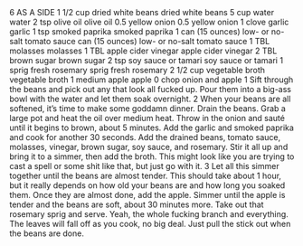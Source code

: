 <?xml version="1.0" encoding="UTF-8"?>
<!DOCTYPE gourmetDoc>
<gourmetDoc>	
	<recipe id="38">
		<title>APPLE BAKED BEANS</title>
		<yields>6 AS A SIDE</yields>
		<ingredient-list>
			<ingredient>
				<amount>1 1/2</amount>
				<unit>cup</unit>
				<item>dried white beans</item>
				<key>dried white beans</key>
			</ingredient>
			<ingredient>
				<amount>5</amount>
				<unit>cup</unit>
				<item>water</item>
				<key>water</key>
			</ingredient>
			<ingredient>
				<amount>2</amount>
				<unit>tsp</unit>
				<item>olive oil</item>
				<key>olive oil</key>
			</ingredient>
			<ingredient>
				<item>0.5 yellow onion</item>
				<key>0.5 yellow onion</key>
			</ingredient>
			<ingredient>
				<amount>1</amount>
				<unit>clove</unit>
				<item>garlic</item>
				<key>garlic</key>
			</ingredient>
			<ingredient>
				<amount>1</amount>
				<unit>tsp</unit>
				<item>smoked paprika</item>
				<key>smoked paprika</key>
			</ingredient>
			<ingredient>
				<amount>1</amount>
				<item>can (15 ounces) low- or no-salt tomato sauce</item>
				<key>can (15 ounces) low- or no-salt tomato sauce</key>
			</ingredient>
			<ingredient>
				<amount>1</amount>
				<unit>TBL</unit>
				<item>molasses</item>
				<key>molasses</key>
			</ingredient>
			<ingredient>
				<amount>1</amount>
				<unit>TBL</unit>
				<item>apple cider vinegar</item>
				<key>apple cider vinegar</key>
			</ingredient>
			<ingredient>
				<amount>2</amount>
				<unit>TBL</unit>
				<item>brown sugar</item>
				<key>brown sugar</key>
			</ingredient>
			<ingredient>
				<amount>2</amount>
				<unit>tsp</unit>
				<item>soy sauce or tamari</item>
				<key>soy sauce or tamari</key>
			</ingredient>
			<ingredient>
				<amount>1</amount>
				<item>sprig fresh rosemary</item>
				<key>sprig fresh rosemary</key>
			</ingredient>
			<ingredient>
				<amount>2 1/2</amount>
				<unit>cup</unit>
				<item>vegetable broth</item>
				<key>vegetable broth</key>
			</ingredient>
			<ingredient>
				<amount>1</amount>
				<unit>medium</unit>
				<item>apple</item>
				<key>apple</key>
			</ingredient>
		</ingredient-list>
		<instructions>0 chop onion and apple
1 Sift through the beans and pick out any that look all fucked up. Pour them into a big-ass
bowl with the water and let them soak overnight.
2 When your beans are all softened, it’s time to make some goddamn dinner. Drain the beans.
Grab a large pot and heat the oil over medium heat. Throw in the onion and sauté until it
begins to brown, about 5 minutes. Add the garlic and smoked paprika and cook for another 30
seconds. Add the drained beans, tomato sauce, molasses, vinegar, brown sugar, soy sauce, and
rosemary. Stir it all up and bring it to a simmer, then add the broth. This might look like you
are trying to cast a spell or some shit like that, but just go with it.
3 Let all this simmer together until the beans are almost tender. This should take about 1
hour, but it really depends on how old your beans are and how long you soaked them. Once
they are almost done, add the apple. Simmer until the apple is tender and the beans are soft,
about 30 minutes more. Take out that rosemary sprig and serve.</instructions>
		<modifications>Yeah, the whole fucking branch and everything. The leaves will fall off as you cook, no big deal. Just pull the
stick out when the beans are done.</modifications>
	
</gourmetDoc>